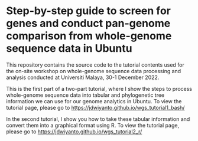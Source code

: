 # Step-by-step guide to screen for genes and conduct pan-genome comparison from whole-genome sequence data in Ubuntu

This repository contains the source code to the tutorial contents used for the on-site workshop on whole-genome sequence data processing and analysis conducted at Universiti Malaya, 30-1 December 2022. 

This is the first part of a two-part tutorial, where I show the steps to process whole-genome sequence data into tabular and phylogenetic tree information we can use for our genome analytics in Ubuntu. To view the tutorial page, please go to https://jdwiyanto.github.io/wgs_tutorial1_bash/

In the second tutorial, I show you how to take these tabular information and convert them into a graphical format using R. To view the tutorial page, please go to https://jdwiyanto.github.io/wgs_tutorial2_r/


